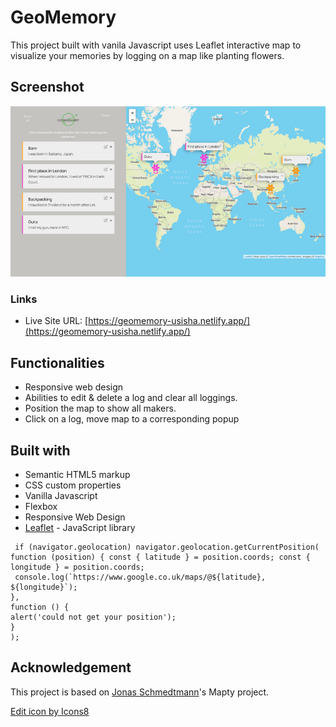 # GeoMemory

This project built with vanila Javascript uses Leaflet interactive map to visualize your memories by logging on a map like planting flowers.

## Screenshot

![](images/screenshot.png)

### Links

- Live Site URL: [https://geomemory-usisha.netlify.app/](https://geomemory-usisha.netlify.app/)

## Functionalities

- Responsive web design
- Abilities to edit & delete a log and clear all loggings.
- Position the map to show all makers.
- Click on a log, move map to a corresponding popup

## Built with

- Semantic HTML5 markup
- CSS custom properties
- Vanilla Javascript
- Flexbox
- Responsive Web Design
- [Leaflet](https://leafletjs.com/) - JavaScript library

```JS
 if (navigator.geolocation) navigator.geolocation.getCurrentPosition( function (position) { const { latitude } = position.coords; const { longitude } = position.coords;
 console.log(`https://www.google.co.uk/maps/@${latitude}, ${longitude}`);
},
function () {
alert('could not get your position');
}
);
```

## Acknowledgement

This project is based on [Jonas Schmedtmann](https://github.com/jonasschmedtmann)'s Mapty project.

<a href="https://icons8.com/icon/86373/edit">Edit icon by Icons8</a>

